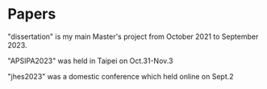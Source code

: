 # Papers
"dissertation" is my main Master's project from October 2021 to September 2023.  

"APSIPA2023" was held in Taipei on Oct.31-Nov.3

"jhes2023" was a domestic conference which held online on Sept.2
